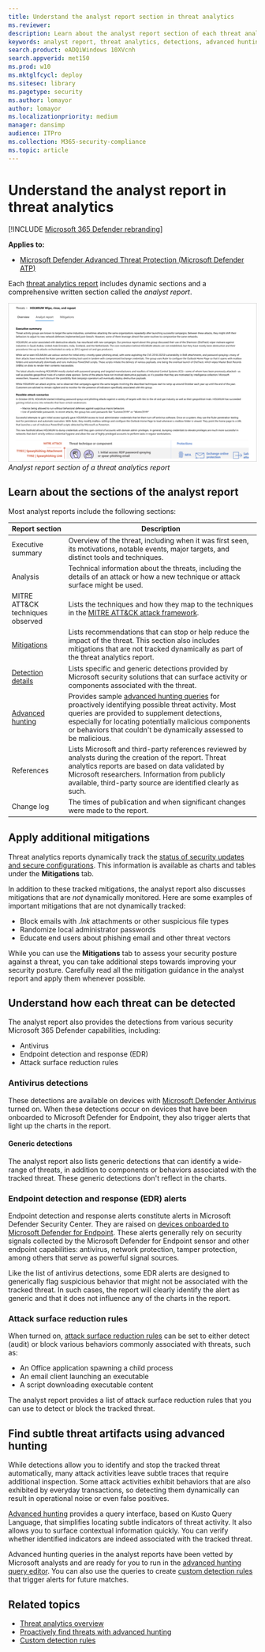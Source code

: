 ```yaml
---
title: Understand the analyst report section in threat analytics
ms.reviewer: 
description: Learn about the analyst report section of each threat analytics report. Understand how it provides information about threats, mitigations, detections, advanced hunting queries, and more.
keywords: analyst report, threat analytics, detections, advanced hunting queries, mitigations, 
search.product: eADQiWindows 10XVcnh
search.appverid: met150
ms.prod: w10
ms.mktglfcycl: deploy
ms.sitesec: library
ms.pagetype: security
ms.author: lomayor
author: lomayor
ms.localizationpriority: medium
manager: dansimp
audience: ITPro
ms.collection: M365-security-compliance 
ms.topic: article
---
```


# Understand the analyst report in threat analytics

[!INCLUDE [Microsoft 365 Defender rebranding](../../includes/microsoft-defender.md)]

**Applies to:**
- [Microsoft Defender Advanced Threat Protection (Microsoft Defender ATP)](https://go.microsoft.com/fwlink/p/?linkid=2069559)

Each [threat analytics report](threat-analytics.md) includes dynamic sections and a comprehensive written section called the _analyst report_.

![Image of the analyst report section of a threat analytics report](images/ta-analyst-report.png)
_Analyst report section of a threat analytics report_

## Learn about the sections of the analyst report
Most analyst reports include the following sections:

| Report section | Description |
|--|--|
| Executive summary | Overview of the threat, including when it was first seen, its motivations, notable events, major targets, and distinct tools and techniques. |
| Analysis | Technical information about the threats, including the details of an attack or how a new technique or attack surface might be used. | 
| MITRE ATT&CK techniques observed | Lists the techniques and how they map to the techniques in the [MITRE ATT&CK attack framework](https://attack.mitre.org/). | 
| [Mitigations](#apply-additional-mitigations) | Lists recommendations that can stop or help reduce the impact of the threat. This section also includes mitigations that are not tracked dynamically as part of the threat analytics report. |
| [Detection details](#understand-how-each-threat-can-be-detected) | Lists specific and generic detections provided by Microsoft security solutions that can surface activity or components associated with the threat. | 
| [Advanced hunting](#find-subtle-threat-artifacts-using-advanced-hunting) | Provides sample [advanced hunting queries](advanced-hunting-overview.md) for proactively identifying possible threat activity. Most queries are provided to supplement detections, especially for locating potentially malicious components or behaviors that couldn't be dynamically assessed to be malicious. | 
| References | Lists Microsoft and third-party references reviewed by analysts during the creation of the report. Threat analytics reports are based on data validated by Microsoft researchers. Information from publicly available, third-party source are identified clearly as such. | 
| Change log | The times of publication and when significant changes were made to the report. |

## Apply additional mitigations
Threat analytics reports dynamically track the [status of security updates and secure configurations](threat-analytics,md#review-list-of-mitigations-and-the-status-of-your-devices). This information is available as charts and tables under the **Mitigations** tab.

In addition to these tracked mitigations, the analyst report also discusses mitigations that are _not_ dynamically monitored. Here are some examples of important mitigations that are not dynamically tracked:

- Block emails with _.lnk_ attachments or other suspicious file types
- Randomize local administrator passwords
- Educate end users about phishing email and other threat vectors

While you can use the **Mitigations** tab to assess your security posture against a threat, you can take additional steps towards improving your security posture. Carefully read all the mitigation guidance in the analyst report and apply them whenever possible.

## Understand how each threat can be detected
The analyst report also provides the detections from various security Microsoft 365 Defender capabilities, including:

- Antivirus
- Endpoint detection and response (EDR)
- Attack surface reduction rules

### Antivirus detections
These detections are available on devices with [Microsoft Defender Antivirus](https://docs.microsoft.com/windows/security/threat-protection/microsoft-defender-antivirus/microsoft-defender-antivirus-in-windows-10) turned on. When these detections occur on devices that have been onboarded to Microsoft Defender for Endpoint, they also trigger alerts that light up the charts in the report.

#### Generic detections
The analyst report also lists generic detections that can identify a wide-range of threats, in addition to components or behaviors associated with the tracked threat. These generic detections don't reflect in the charts.

### Endpoint detection and response (EDR) alerts
Endpoint detection and response alerts constitute alerts in Microsoft Defender Security Center. They are raised on [devices onboarded to Microsoft Defender for Endpoint](onboard-configure.md). These alerts generally rely on security signals collected by the Microsoft Defender for Endpoint sensor and other endpoint capabilities: antivirus, network protection, tamper protection, among others that serve as powerful signal sources.

Like the list of antivirus detections, some EDR alerts are designed to generically flag suspicious behavior that might not be associated with the tracked threat. In such cases, the report will clearly identify the alert as generic and that it does not influence any of the charts in the report.

### Attack surface reduction rules
When turned on, [attack surface reduction rules](attack-surface-reduction) can be set to either detect (audit) or block various behaviors commonly associated with threats, such as:
- An Office application spawning a child process
- An email client launching an executable
- A script downloading executable content

The analyst report provides a list of attack surface reduction rules that you can use to detect or block the tracked threat.

## Find subtle threat artifacts using advanced hunting
While detections allow you to identify and stop the tracked threat automatically, many attack activities leave subtle traces that require additional inspection. Some attack activities exhibit behaviors that are also exhibited by everyday transactions, so detecting them dynamically can result in operational noise or even false positives.

[Advanced hunting](advanced-hunting-overview.md) provides a query interface, based on Kusto Query Language, that simplifies locating subtle indicators of threat activity. It also allows you to surface contextual information quickly. You can verify whether identified indicators are indeed associated with the tracked threat.

Advanced hunting queries in the analyst reports have been vetted by Microsoft analysts and are ready for you to run in the [advanced hunting query editor](https://securitycenter.windows.com/advanced-hunting). You can also use the queries to create [custom detection rules](custom-detection-rules.md) that trigger alerts for future matches.


## Related topics
- [Threat analytics overview](threat-analytics.md)
- [Proactively find threats with advanced hunting](advanced-hunting-overview.md) 
- [Custom detection rules](custom-detection-rules.md)